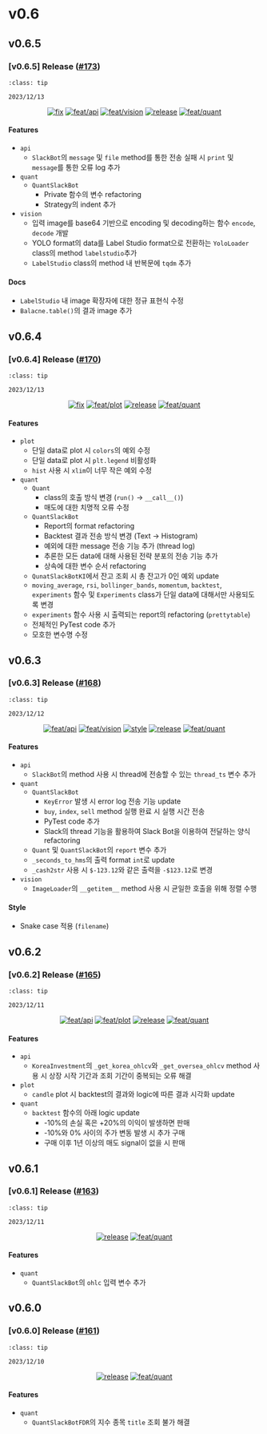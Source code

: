 # v0.6

## v0.6.5

<h3>[v0.6.5] Release (<a href=https://github.com/Zerohertz/zerohertzLib/pull/173>#173</a>)</h3>

```{admonition} Release Date
:class: tip

2023/12/13
```

<p align="center">
<a href="https://github.com/Zerohertz/zerohertzLib/pulls?q=is:pr label:fix"><img src="https://img.shields.io/badge/fix-d73a4a?style=flat-square&logo=github" alt="fix"/></a>
<a href="https://github.com/Zerohertz/zerohertzLib/pulls?q=is:pr label:feat/api"><img src="https://img.shields.io/badge/feat/api-541B9A?style=flat-square&logo=github" alt="feat/api"/></a>
<a href="https://github.com/Zerohertz/zerohertzLib/pulls?q=is:pr label:feat/vision"><img src="https://img.shields.io/badge/feat/vision-D1F9CB?style=flat-square&logo=github" alt="feat/vision"/></a>
<a href="https://github.com/Zerohertz/zerohertzLib/pulls?q=is:pr label:release"><img src="https://img.shields.io/badge/release-00FF00?style=flat-square&logo=github" alt="release"/></a>
<a href="https://github.com/Zerohertz/zerohertzLib/pulls?q=is:pr label:feat/quant"><img src="https://img.shields.io/badge/feat/quant-ededed?style=flat-square&logo=github" alt="feat/quant"/></a>
</p>


<h4>Features</h4>

+ `api`
  + `SlackBot`의 `message` 및 `file` method를 통한 전송 실패 시 `print` 및 `message`를 통한 오류 log 추가
+ `quant`
  + `QuantSlackBot`
    + Private 함수의 변수 refactoring
    + Strategy의 indent 추가
+ `vision`
  + 입력 image를 base64 기반으로 encoding 및 decoding하는 함수 `encode`, `decode` 개발
  + YOLO format의 data를 Label Studio format으로 전환하는 `YoloLoader` class의 method `labelstudio`추가
  + `LabelStudio` class의 method 내 반복문에 `tqdm` 추가

<h4>Docs</h4>

+ `LabelStudio` 내 image 확장자에 대한 정규 표현식 수정
+ `Balacne.table()`의 결과 image 추가

## v0.6.4

<h3>[v0.6.4] Release (<a href=https://github.com/Zerohertz/zerohertzLib/pull/170>#170</a>)</h3>

```{admonition} Release Date
:class: tip

2023/12/13
```

<p align="center">
<a href="https://github.com/Zerohertz/zerohertzLib/pulls?q=is:pr label:fix"><img src="https://img.shields.io/badge/fix-d73a4a?style=flat-square&logo=github" alt="fix"/></a>
<a href="https://github.com/Zerohertz/zerohertzLib/pulls?q=is:pr label:feat/plot"><img src="https://img.shields.io/badge/feat/plot-968B14?style=flat-square&logo=github" alt="feat/plot"/></a>
<a href="https://github.com/Zerohertz/zerohertzLib/pulls?q=is:pr label:release"><img src="https://img.shields.io/badge/release-00FF00?style=flat-square&logo=github" alt="release"/></a>
<a href="https://github.com/Zerohertz/zerohertzLib/pulls?q=is:pr label:feat/quant"><img src="https://img.shields.io/badge/feat/quant-ededed?style=flat-square&logo=github" alt="feat/quant"/></a>
</p>


<h4>Features</h4>

+ `plot`
  + 단일 data로 plot 시 `colors`의 예외 수정
  + 단일 data로 plot 시 `plt.legend` 비활성화
  + `hist` 사용 시 `xlim`이 너무 작은 예외 수정
+ `quant`
  + `Quant`
    + class의 호출 방식 변경 (`run()` → `__call__()`)
    + 매도에 대한 치명적 오류 수정
  + `QuantSlackBot`
    + Report의 format refactoring
    + Backtest 결과 전송 방식 변경 (Text → Histogram)
    + 예외에 대한 message 전송 기능 추가 (thread log)
    + 추론한 모든 data에 대해 사용된 전략 분포의 전송 기능 추가
    + 상속에 대한 변수 순서 refactoring
  + `QunatSlackBotKI`에서 잔고 조회 시 총 잔고가 0인 예외 update
  + `moving_average`, `rsi`, `bollinger_bands`, `momentum`, `backtest`, `experiments` 함수 및 `Experiments` class가 단일 data에 대해서만 사용되도록 변경
  + `experiments` 함수 사용 시 출력되는 report의 refactoring (`prettytable`)
  + 전체적인 PyTest code 추가
  + 모호한 변수명 수정

## v0.6.3

<h3>[v0.6.3] Release (<a href=https://github.com/Zerohertz/zerohertzLib/pull/168>#168</a>)</h3>

```{admonition} Release Date
:class: tip

2023/12/12
```

<p align="center">
<a href="https://github.com/Zerohertz/zerohertzLib/pulls?q=is:pr label:feat/api"><img src="https://img.shields.io/badge/feat/api-541B9A?style=flat-square&logo=github" alt="feat/api"/></a>
<a href="https://github.com/Zerohertz/zerohertzLib/pulls?q=is:pr label:feat/vision"><img src="https://img.shields.io/badge/feat/vision-D1F9CB?style=flat-square&logo=github" alt="feat/vision"/></a>
<a href="https://github.com/Zerohertz/zerohertzLib/pulls?q=is:pr label:style"><img src="https://img.shields.io/badge/style-03A17F?style=flat-square&logo=github" alt="style"/></a>
<a href="https://github.com/Zerohertz/zerohertzLib/pulls?q=is:pr label:release"><img src="https://img.shields.io/badge/release-00FF00?style=flat-square&logo=github" alt="release"/></a>
<a href="https://github.com/Zerohertz/zerohertzLib/pulls?q=is:pr label:feat/quant"><img src="https://img.shields.io/badge/feat/quant-ededed?style=flat-square&logo=github" alt="feat/quant"/></a>
</p>


<h4>Features</h4>

+ `api`
  + `SlackBot`의 method 사용 시 thread에 전송할 수 있는 `thread_ts` 변수 추가
+ `quant`
  + `QuantSlackBot`
    + `KeyError` 발생 시 error log 전송 기능 update
    + `buy`, `index`, `sell` method 실행 완료 시 실행 시간 전송
    + PyTest code 추가
    + Slack의 thread 기능을 활용하여 Slack Bot을 이용하여 전달하는 양식 refactoring
  + `Quant` 및 `QuantSlackBot`의 `report` 변수 추가 
  + `_seconds_to_hms`의 출력 format `int`로 update
  + `_cash2str` 사용 시 `$-123.12`와 같은 출력을 `-$123.12`로 변경
+ `vision`
  + `ImageLoader`의 `__getitem__` method 사용 시 균일한 호출을 위해 정렬 수행

<h4>Style</h4>

+ Snake case 적용 (`filename`)

## v0.6.2

<h3>[v0.6.2] Release (<a href=https://github.com/Zerohertz/zerohertzLib/pull/165>#165</a>)</h3>

```{admonition} Release Date
:class: tip

2023/12/11
```

<p align="center">
<a href="https://github.com/Zerohertz/zerohertzLib/pulls?q=is:pr label:feat/api"><img src="https://img.shields.io/badge/feat/api-541B9A?style=flat-square&logo=github" alt="feat/api"/></a>
<a href="https://github.com/Zerohertz/zerohertzLib/pulls?q=is:pr label:feat/plot"><img src="https://img.shields.io/badge/feat/plot-968B14?style=flat-square&logo=github" alt="feat/plot"/></a>
<a href="https://github.com/Zerohertz/zerohertzLib/pulls?q=is:pr label:release"><img src="https://img.shields.io/badge/release-00FF00?style=flat-square&logo=github" alt="release"/></a>
<a href="https://github.com/Zerohertz/zerohertzLib/pulls?q=is:pr label:feat/quant"><img src="https://img.shields.io/badge/feat/quant-ededed?style=flat-square&logo=github" alt="feat/quant"/></a>
</p>


<h4>Features</h4>

+ `api`
  + `KoreaInvestment`의 `_get_korea_ohlcv`와 `_get_oversea_ohlcv` method 사용 시 상장 시작 기간과 조회 기간이 중복되는 오류 해결
+ `plot`
  + `candle` plot 시 backtest의 결과와 logic에 따른 결과 시각화 update
+ `quant`
  + `backtest` 함수의 아래 logic update
    + -10%의 손실 혹은 +20%의 이익이 발생하면 판매
    + -10%와 0% 사이의 주가 변동 발생 시 추가 구매
    + 구매 이후 1년 이상의 매도 signal이 없을 시 판매
## v0.6.1

<h3>[v0.6.1] Release (<a href=https://github.com/Zerohertz/zerohertzLib/pull/163>#163</a>)</h3>

```{admonition} Release Date
:class: tip

2023/12/11
```

<p align="center">
<a href="https://github.com/Zerohertz/zerohertzLib/pulls?q=is:pr label:release"><img src="https://img.shields.io/badge/release-00FF00?style=flat-square&logo=github" alt="release"/></a>
<a href="https://github.com/Zerohertz/zerohertzLib/pulls?q=is:pr label:feat/quant"><img src="https://img.shields.io/badge/feat/quant-ededed?style=flat-square&logo=github" alt="feat/quant"/></a>
</p>


<h4>Features</h4>

+ `quant`
  + `QuantSlackBot`의 `ohlc` 입력 변수 추가

## v0.6.0

<h3>[v0.6.0] Release (<a href=https://github.com/Zerohertz/zerohertzLib/pull/161>#161</a>)</h3>

```{admonition} Release Date
:class: tip

2023/12/10
```

<p align="center">
<a href="https://github.com/Zerohertz/zerohertzLib/pulls?q=is:pr label:release"><img src="https://img.shields.io/badge/release-00FF00?style=flat-square&logo=github" alt="release"/></a>
<a href="https://github.com/Zerohertz/zerohertzLib/pulls?q=is:pr label:feat/quant"><img src="https://img.shields.io/badge/feat/quant-ededed?style=flat-square&logo=github" alt="feat/quant"/></a>
</p>


<h4>Features</h4>

+ `quant`
  + `QuantSlackBotFDR`의 지수 종목 `title` 조회 불가 해결

